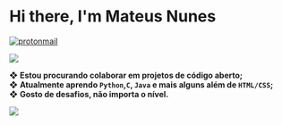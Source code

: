 <body>
    <h1>Hi there, I'm Mateus Nunes</h1>
    
   <p><a href="mailto:mateusnss@protonmail.ch" target="blank"><img aling="center" src="https://img.shields.io/badge/-Protonmail-4169e1?style=flat&logo=Protonmail&logoColor=white" alt="protonmail"/></a></p>

<img align="center" src="https://ugc.kn3.net/i/760x/https://cdn-images-1.medium.com/max/1600/1*IRFhWNqusUWbTsB1hQXhrQ.gif">

    
❖ **Estou procurando colaborar em projetos de código aberto; <br/>**
❖ **Atualmente aprendo `Python`,`C`, `Java` e mais alguns além de `HTML/CSS`;** <br/>
❖ **Gosto de desafios, não importa o nível.**

<!--
<p align="center">
<a href="https://twitter.com/_mateusns" target="blank"><img align="center" src="https://cdn.jsdelivr.net/npm/simple-icons@3.0.1/icons/twitter.svg" alt="mateusnssp" height="30" width="30" /></a>
<a href="https://instagram.com/_mateusn" target="blank"><img align="center" src="https://cdn.jsdelivr.net/npm/simple-icons@3.0.1/icons/instagram.svg" alt="_mateusn" height="30" width="30" /></a>
</p>
-->

<p><img src="https://github-readme-stats.vercel.app/api/top-langs/?username=mateusnssp&layout&hide=Jupyter+Notebook,HTML"/></p>
</body>
